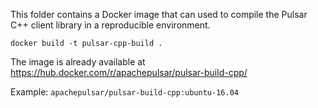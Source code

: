 

This folder contains a Docker image that can used to compile the Pulsar C++ client library
in a reproducible environment.

```shell
docker build -t pulsar-cpp-build .
```

The image is already available at https://hub.docker.com/r/apachepulsar/pulsar-build-cpp/

Example: `apachepulsar/pulsar-build-cpp:ubuntu-16.04`
